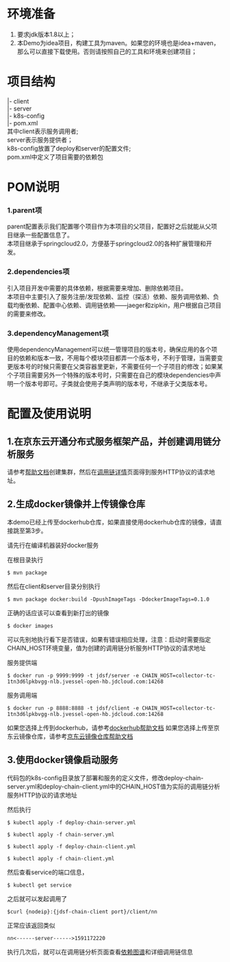 # 环境准备

1. 要求jdk版本1.8以上；<br />
2. 本Demo为idea项目，构建工具为maven。如果您的环境也是idea+maven，那么可以直接下载使用。否则请按照自己的工具和环境来创建项目；


# 项目结构

|- client <br />
|- server <br />
|- k8s-config <br />
|- pom.xml <br />
其中client表示服务调用者; <br />
server表示服务提供者；<br />
k8s-config放置了deploy和server的配置文件;<br>
pom.xml中定义了项目需要的依赖包<br />


# POM说明
### 1.parent项
parent配置表示我们配置哪个项目作为本项目的父项目，配置好之后就能从父项目继承一些配置信息了。<br />
本项目继承于springcloud2.0，方便基于springcloud2.0的各种扩展管理和开发。
### 2.dependencies项
引入项目开发中需要的具体依赖，根据需要来增加、删除依赖项目。<br />
本项目中主要引入了服务注册/发现依赖、监控（探活）依赖、服务调用依赖、负载均衡依赖、配置中心依赖、调用链依赖——jaeger和zipkin，用户根据自己项目的需要来修改。
### 3.dependencyManagement项
使用dependencyManagement可以统一管理项目的版本号，确保应用的各个项目的依赖和版本一致，不用每个模块项目都弄一个版本号，不利于管理，当需要变更版本号的时候只需要在父类容器里更新，不需要任何一个子项目的修改；如果某个子项目需要另外一个特殊的版本号时，只需要在自己的模块dependencies中声明一个版本号即可。子类就会使用子类声明的版本号，不继承于父类版本号。


# 配置及使用说明
## 1.在京东云开通分布式服务框架产品，并创建调用链分析服务
请参考[帮助文档](https://docs.jdcloud.com/cn/jd-distributed-service-framework/create-analysis-service)创建集群，然后在[调用链详情](https://docs.jdcloud.com/cn/jd-distributed-service-framework/analysis-detail)页面得到服务HTTP协议的请求地址。


## 2.生成docker镜像并上传镜像仓库
本demo已经上传至dockerhub仓库，如果直接使用dockerhub仓库的镜像，请直接跳至第3步。

请先行在编译机器装好docker服务

在根目录执行

`$ mvn package`

然后在client和server目录分别执行

`$ mvn package docker:build -DpushImageTags -DdockerImageTags=0.1.0`

正确的话应该可以查看到新打出的镜像

`$ docker images`

可以先别地执行看下是否错误，如果有错误相应处理，注意：启动时需要指定CHAIN_HOST环境变量，值为创建的调用链分析服务HTTP协议的请求地址

服务提供端

`$ docker run -p 9999:9999 -t jdsf/server -e CHAIN_HOST=collector-tc-1tn3d6lpkbvgg-nlb.jvessel-open-hb.jdcloud.com:14268`

服务调用端

`$ docker run -p 8888:8888 -t jdsf/client -e CHAIN_HOST=collector-tc-1tn3d6lpkbvgg-nlb.jvessel-open-hb.jdcloud.com:14268`

如果您选择上传到dockerhub，请参考[dockerhub帮助文档](https://docs.docker.com/docker-hub/)
如果您选择上传至京东云镜像仓库，请参考[京东云镜像仓库帮助文档](https://docs.jdcloud.com/cn/container-registry/create-image)

## 3.使用docker镜像启动服务
代码包的k8s-config目录放了部署和服务的定义文件，修改deploy-chain-server.yml和deploy-chain-client.yml中的CHAIN_HOST值为实际的调用链分析服务HTTP协议的请求地址

然后执行

`$ kubectl apply -f deploy-chain-server.yml `

`$ kubectl apply -f chain-server.yml `

`$ kubectl apply -f deploy-chain-client.yml `

`$ kubectl apply -f chain-client.yml `

然后查看service的端口信息，

`$ kubectl get service`

之后就可以发起调用了

`$curl {nodeip}:{jdsf-chain-client port}/client/nn`

正常应该返回类似

`nn<------server------>1591172220`

执行几次后，就可以在调用链分析页面查看[依赖图谱](https://docs.jdcloud.com/cn/jd-distributed-service-framework/analysis-service-dependline)和详细调用链信息

